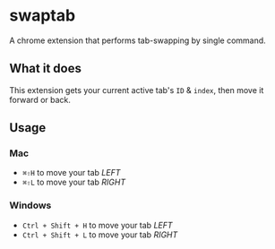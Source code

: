 swaptab
=======

A chrome extension that performs tab-swapping by single command.

## What it does
This extension gets your current active tab's `ID` & `index`, then move it forward or back.


## Usage
### Mac
- `⌘⇧H` to move your tab *LEFT*
- `⌘⇧L` to move your tab *RIGHT*
### Windows
- `Ctrl + Shift + H` to move your tab *LEFT*
- `Ctrl + Shift + L` to move your tab *RIGHT*
